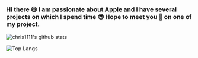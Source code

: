 ### Hi there 😄 I am passionate about Apple and I have several projects on which I spend time 😎 Hope to meet you 🤝 on one of my project.
![chris1111's github stats](https://github-readme-stats.vercel.app/api?username=chris1111&show_icons=true&theme=tokyonight)

![Top Langs](https://github-readme-stats.vercel.app/api/top-langs/?username=chris1111&show_icons=true&theme=tokyonight)












